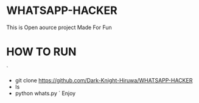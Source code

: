 # WHATSAPP-HACKER
This is Open aource project Made For Fun 

# HOW TO RUN
`
- git clone https://github.com/Dark-Knight-Hiruwa/WHATSAPP-HACKER
- ls
- python whats.py
`
Enjoy 
